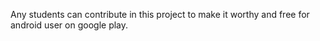 Any  students can contribute in this project to make it worthy and free for android user on google play.
